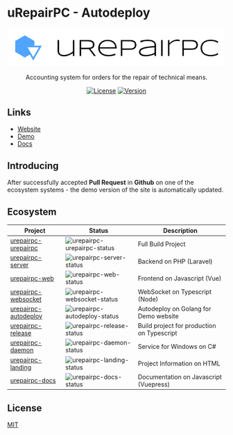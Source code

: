 # uRepairPC - Autodeploy

<p align="center">
    <a href="https://github.com/uRepairPC">
        <img width="500" src="https://raw.githubusercontent.com/uRepairPC/docs/master/public/logo-left-icon.png" alt="uRepairPC">
    </a>
</p>
<p align="center">
    Accounting system for orders for the repair of technical means.
</p>

<p align="center">
	<a href="https://github.com/uRepairPC/autodeploy" rel="nofollow"><img src="https://img.shields.io/github/license/urepairpc/autodeploy.svg" alt="License"></a>
    <a href="https://github.com/uRepairPC/autodeploy" rel="nofollow"><img src="https://img.shields.io/github/package-json/v/urepairpc/autodeploy.svg" alt="Version"></a>
</p>

## Links
- [Website](https://urepairpc.com/)
- [Demo](https://demo.urepairpc.com/)
- [Docs](https://docs.urepairpc.com/)

## Introducing
After successfully accepted **Pull Request** in **Github** on one of the ecosystem systems -
the demo version of the site is automatically updated.

## Ecosystem
| Project | Status | Description |
|---------|--------|-------------|
| [urepairpc-urepairpc]  | ![urepairpc-urepairpc-status]  | Full Build Project |
| [urepairpc-server]     | ![urepairpc-server-status]     | Backend on PHP (Laravel) |
| [urepairpc-web]        | ![urepairpc-web-status]        | Frontend on Javascript (Vue) |
| [urepairpc-websocket]  | ![urepairpc-websocket-status]  | WebSocket on Typescript (Node) |
| [urepairpc-autodeploy] | ![urepairpc-autodeploy-status] | Autodeploy on Golang for Demo website |
| [urepairpc-release]    | ![urepairpc-release-status]    | Build project for production on Typescript |
| [urepairpc-daemon]     | ![urepairpc-daemon-status]     | Service for Windows on C# |
| [urepairpc-landing]    | ![urepairpc-landing-status]    | Project Information on HTML |
| [urepairpc-docs]       | ![urepairpc-docs-status]       | Documentation on Javascript (Vuepress) |

[urepairpc-urepairpc]: https://github.com/uRepairPC/urepairpc
[urepairpc-urepairpc-status]: https://img.shields.io/github/release/urepairpc/urepairpc.svg

[urepairpc-server]: https://github.com/uRepairPC/server
[urepairpc-server-status]: https://img.shields.io/github/package-json/v/urepairpc/server.svg

[urepairpc-web]: https://github.com/uRepairPC/web
[urepairpc-web-status]: https://img.shields.io/github/package-json/v/urepairpc/web.svg

[urepairpc-websocket]: https://github.com/uRepairPC/websocket
[urepairpc-websocket-status]: https://img.shields.io/github/package-json/v/urepairpc/websocket.svg

[urepairpc-autodeploy]: https://github.com/uRepairPC/autodeploy
[urepairpc-autodeploy-status]: https://img.shields.io/github/package-json/v/urepairpc/autodeploy.svg

[urepairpc-release]: https://github.com/uRepairPC/release
[urepairpc-release-status]: https://img.shields.io/github/package-json/v/urepairpc/release.svg

[urepairpc-daemon]: https://github.com/uRepairPC/daemon
[urepairpc-daemon-status]: https://img.shields.io/github/package-json/v/urepairpc/daemon.svg

[urepairpc-landing]: https://github.com/uRepairPC/landing
[urepairpc-landing-status]: https://img.shields.io/github/package-json/v/urepairpc/landing.svg

[urepairpc-docs]: https://github.com/uRepairPC/docs
[urepairpc-docs-status]: https://img.shields.io/github/package-json/v/urepairpc/docs.svg

## License
[MIT](https://opensource.org/licenses/MIT)
